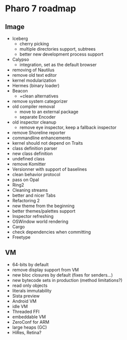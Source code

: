 # Pharo 7 roadmap

## Image

- Iceberg
  - cherry picking
  - multiple directories support, subtrees
  - better new development process support
- Calypso
  - integration, set as the default browser
- removing of Nautilus
- remove old text editor
- kernel modularization
- Hermes (binary loader)
- Beacon 
  - +clean alternatives
- remove system categorizer
- old compiler removal
  - move to an external package
  - separate Encoder 
- old inspector cleanup
  - remove eye inspector, keep a fallback inspector
- remove Shoreline reporter
- commandline enhancements
- kernel should not depend on Traits
- class definition parser
- new class definition
- undefined class
- remove Komitter
- Versionner with support of baselines
- clean behavior protocol
- pass on Opal
- Ring2
- Cleaning streams
- better and nicer Tabs
- Refactoring 2
- new theme from the beginning
- better themes/palettes support
- Inspector refreshing
- OSWindow world rendering
- Cargo
- check dependencies when committing 
- Freetype

## VM
- 64-bits by default
- remove display support from VM
- new bloc closures by default (fixes for senders...)
- new bytecode sets in production (method limitations?)
- read only objects
- literals immutability
- Sista preview
- Android VM
- idle VM
- Threaded FFI
- embeddable VM
- ZeroConf for ARM
- large heaps (GC)
- HiRes, Retina?